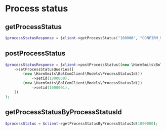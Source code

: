 # Process status

## getProcessStatus

```php
$processStatusResponse = $client->getProcessStatus("100000", "CONFIRM_SHIPMENT");
```

## postProcessStatus

```php
$processStatusResponse = $client->postProcessStatus((new \HarmSmits\BolComClient\Models\BulkProcessStatusRequest())
    ->setProcessStatusQueries([
        (new \HarmSmits\BolComClient\Models\ProcessStatusId())
            ->setid(1000000),
        (new \HarmSmits\BolComClient\Models\ProcessStatusId())
            ->setid(1000001), 
    ])
);
```

## getProcessStatusByProcessStatusId

```php
$processStatus = $client->getProcessStatusByProcessStatusId(1000000);
```